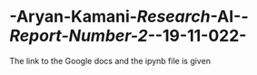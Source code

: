 # -Aryan-Kamani-_Research_-AI-_-Report-Number-2-_-19-11-022-
The link to the Google docs and the ipynb file is given 
